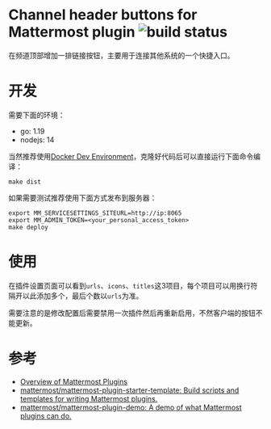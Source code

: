 # Channel header buttons for Mattermost plugin ![build status](https://github.com/ecator/mm-plugin-header-btns/actions/workflows/build.yml/badge.svg)

 在频道顶部增加一排链接按钮，主要用于连接其他系统的一个快捷入口。
 
# 开发

需要下面的环境：

- go: 1.19
- nodejs: 14

当然推荐使用[Docker Dev Environment](https://open.docker.com/dashboard/dev-envs?url=https://github.com/ecator/mm-plugin-header-btns)，克隆好代码后可以直接运行下面命令编译：

```
make dist
```

如果需要测试推荐使用下面方式发布到服务器：

```
export MM_SERVICESETTINGS_SITEURL=http://ip:8065
export MM_ADMIN_TOKEN=<your_personal_access_token>
make deploy
```
# 使用

在插件设置页面可以看到`urls`、`icons`、`titles`这3项目，每个项目可以用换行符隔开以此添加多个，最后个数以`urls`为准。

需要注意的是修改配置后需要禁用一次插件然后再重新启用，不然客户端的按钮不能更新。


# 参考

- [Overview of Mattermost Plugins](https://developers.mattermost.com/integrate/plugins/overview/)
- [mattermost/mattermost-plugin-starter-template: Build scripts and templates for writing Mattermost plugins.](https://github.com/mattermost/mattermost-plugin-starter-template)
- [mattermost/mattermost-plugin-demo: A demo of what Mattermost plugins can do.](https://github.com/mattermost/mattermost-plugin-demo)
